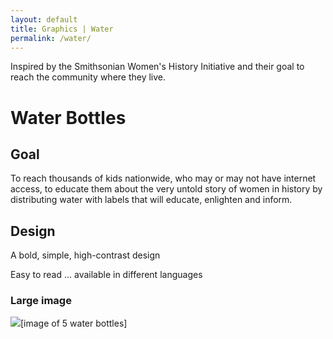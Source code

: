 ```yaml
---
layout: default
title: Graphics | Water
permalink: /water/
---
```


Inspired by the Smithsonian Women's History Initiative and their goal to reach the community where they live.

# [](#header-1)Water Bottles

## [](#header-2)Goal

To reach thousands of kids nationwide, who may or may not have internet access, to educate them about the very untold story of women in history by distributing water with labels that will educate, enlighten and inform.

## [](#header-2)Design

A bold, simple, high-contrast design

Easy to read ... available in different languages

### Large image

![](https://angela-smithers.github.io/il-mio-portfolio/assets/files/5-Water-Bottle-Designs.png)[image of 5 water bottles]

